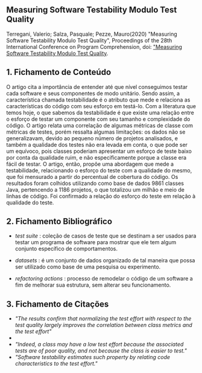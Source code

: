 ﻿## Measuring Software Testability Modulo Test Quality


Terregani, Valerio; Salza, Pasquale; Pezze, Mauro(2020) "Measuring Software Testability Modulo Test Quality", Proceedings of the 28th International Conference on Program Comprehension, doi:  ["Measuring Software Testability Modulo Test Quality](https://dl.acm.org/doi/10.1145/3387904.3389273).

## 1. Fichamento de Conteúdo
O artigo cita a importância de entender até que nível conseguimos testar cada software e seus componentes de modo unitário. Sendo assim, a característica chamada testabilidade é o atributo que mede e relaciona as características do código com seu esforço em testá-lo. Com a literatura que temos hoje, o que sabemos da testabilidade é que existe uma relação entre o esforço de testar um componente com seu tamanho e complexidade do código. O artigo relata uma correlação de algumas métricas de classe com métricas de testes, porém ressalta algumas limitações: os dados não se generalizavam, devido ao pequeno número de projetos analisados, e também a qualidade dos testes não era levada em conta, o que pode ser um equívoco, pois classes poderiam apresentar um esforço de teste baixo por conta da qualidade ruim, e não especificamente porque a classe era fácil de testar. O artigo, então, propôe uma abordagem que mede a testabilidade, relacionando o esforço do teste com a qualidade do mesmo, que foi mensurado a partir do percentual de cobertura do código. Os resultados foram colhidos utilizando como base de dados 9861 classes Java, pertencendo a 1186 projetos, o que totalizou um milhão e meio de linhas de código. Foi confirmado a relação do esforço do teste em relação à qualidade do teste.

## 2. Fichamento Bibliográfico

-   _test suite_ : coleção de casos de teste que se destinam a ser usados ​​para testar um programa de software para mostrar que ele tem algum conjunto específico de comportamentos.

-   _datasets_ : é um conjunto de dados organizado de tal maneira que possa ser utilizado como base de uma pesquisa ou experimento.
-   _refactoring actions_ : processo de remodelar o código de um software a fim de melhorar sua estrutura, sem alterar seu funcionamento.


## 3. Fichamento de Citações

-   _"The results confirm that normalizing the test effort with respect to the test quality largely improves the correlation between class metrics and the test effort"_ 
- 
-   _"Indeed, a class may have a low test effort because the associated tests are of poor quality, and not because the class is easier to test."_
-   _"Software testability estimates such property by relating code characteristics to the test effort."_ 



